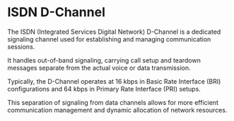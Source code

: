 # ISDN D-Channel

The ISDN (Integrated Services Digital Network) D-Channel is a dedicated signaling channel used for establishing and managing communication sessions.&#x20;

It handles out-of-band signaling, carrying call setup and teardown messages separate from the actual voice or data transmission.&#x20;

Typically, the D-Channel operates at 16 kbps in Basic Rate Interface (BRI) configurations and 64 kbps in Primary Rate Interface (PRI) setups.&#x20;

This separation of signaling from data channels allows for more efficient communication management and dynamic allocation of network resources.
